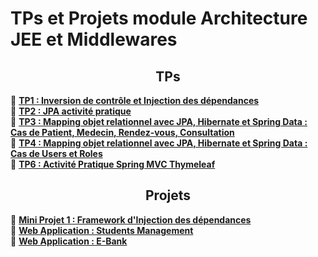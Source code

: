 
# TPs et Projets module Architecture JEE et Middlewares

<h2 align="center">TPs</h2>

📁 [<b>TP1 : Inversion de contrôle et Injection des dépendances</b>](https://github.com/m0hamedAit/mohamed-aitihie-JEE/tree/main/TPs/TP1)<br/>
📁 [<b>TP2 : JPA activité pratique</b>](https://github.com/m0hamedAit/mohamed-aitihie-JEE/tree/main/TPs/TP2)<br/>
📁 [<b>TP3 : Mapping objet relationnel avec JPA, Hibernate et Spring Data : Cas  de Patient, Medecin, Rendez-vous, Consultation</b>](https://github.com/m0hamedAit/mohamed-aitihie-JEE/tree/main/TPs/TP3)<br/>
📁 [<b>TP4 :  Mapping objet relationnel avec JPA, Hibernate et Spring Data : Cas de Users et Roles</b>](https://github.com/m0hamedAit/mohamed-aitihie-JEE/tree/main/TPs/TP4)<br/>
📁 [<b>TP6 :  Activité Pratique Spring MVC Thymeleaf</b>](https://github.com/m0hamedAit/mohamed-aitihie-JEE/tree/main/TPs/TP6)<br/>


<h2 align="center">Projets</h2>

📁 [<b>Mini Projet 1 : Framework d'Injection des dépendances</b>](https://github.com/m0hamedAit/mohamed-aitihie-JEE/tree/main/Projets/mProjet1_framework)<br/>
📁 [<b>Web Application : Students Management</b>](https://github.com/m0hamedAit/mohamed-aitihie-JEE/tree/main/Activities/Activity1)<br/>
📁 [<b>Web Application : E-Bank</b>](https://github.com/m0hamedAit/mohamed-aitihie-JEE/tree/main/Activities/e-Bank)<br/>
